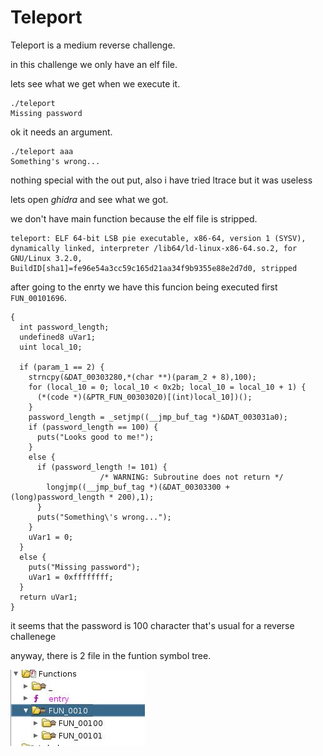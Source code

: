 # Teleport

Teleport is a medium reverse challenge.

in this challenge we only have an elf file.

lets see what we get when we execute it.

```
./teleport       
Missing password
```
ok it needs an argument.

```
./teleport aaa
Something's wrong...
```
nothing special with the out put, also i have tried ltrace but it was useless

lets open _ghidra_ and see what we got.

we don't have main function because the elf file is stripped.

```
teleport: ELF 64-bit LSB pie executable, x86-64, version 1 (SYSV), dynamically linked, interpreter /lib64/ld-linux-x86-64.so.2, for GNU/Linux 3.2.0, BuildID[sha1]=fe96e54a3cc59c165d21aa34f9b9355e88e2d7d0, stripped
```
after going to the enrty we have this funcion being executed first `FUN_00101696`.

```
{
  int password_length;
  undefined8 uVar1;
  uint local_10;
  
  if (param_1 == 2) {
    strncpy(&DAT_00303280,*(char **)(param_2 + 8),100);
    for (local_10 = 0; local_10 < 0x2b; local_10 = local_10 + 1) {
      (*(code *)(&PTR_FUN_00303020)[(int)local_10])();
    }
    password_length = _setjmp((__jmp_buf_tag *)&DAT_003031a0);
    if (password_length == 100) {
      puts("Looks good to me!");
    }
    else {
      if (password_length != 101) {
                    /* WARNING: Subroutine does not return */
        longjmp((__jmp_buf_tag *)(&DAT_00303300 + (long)password_length * 200),1);
      }
      puts("Something\'s wrong...");
    }
    uVar1 = 0;
  }
  else {
    puts("Missing password");
    uVar1 = 0xffffffff;
  }
  return uVar1;
}
```

it seems that the password is 100 character that's usual for a reverse challenege

anyway, there is 2 file in the funtion symbol tree.

<img src="images/functions.JPG">
